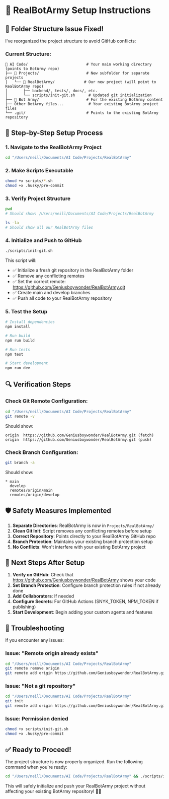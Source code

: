 # 🔧 RealBotArmy Setup Instructions

## 📁 Folder Structure Issue Fixed!

I've reorganized the project structure to avoid GitHub conflicts:

### Current Structure:

```
📁 AI Code/                          # Your main working directory (points to BotArmy repo)
├── 📁 Projects/                     # New subfolder for separate projects
│   └── 📁 RealBotArmy/             # Our new project (will point to RealBotArmy repo)
│       ├── backend/, tests/, docs/, etc.
│       └── scripts/init-git.sh      # Updated git initialization
├── 📁 Bot Army/                     # For the existing BotArmy content
├── Other BotArmy files...           # Your existing BotArmy project files
└── .git/                           # Points to the existing BotArmy repository
```

## 🚀 Step-by-Step Setup Process

### 1. Navigate to the RealBotArmy Project

```bash
cd "/Users/neill/Documents/AI Code/Projects/RealBotArmy"
```

### 2. Make Scripts Executable

```bash
chmod +x scripts/*.sh
chmod +x .husky/pre-commit
```

### 3. Verify Project Structure

```bash
pwd
# Should show: /Users/neill/Documents/AI Code/Projects/RealBotArmy

ls -la
# Should show all our RealBotArmy files
```

### 4. Initialize and Push to GitHub

```bash
./scripts/init-git.sh
```

This script will:

- ✅ Initialize a fresh git repository in the RealBotArmy folder
- ✅ Remove any conflicting remotes
- ✅ Set the correct remote: https://github.com/Geniusboywonder/RealBotArmy.git
- ✅ Create main and develop branches
- ✅ Push all code to your RealBotArmy repository

### 5. Test the Setup

```bash
# Install dependencies
npm install

# Run build
npm run build

# Run tests
npm test

# Start development
npm run dev
```

## 🔍 Verification Steps

### Check Git Remote Configuration:

```bash
cd "/Users/neill/Documents/AI Code/Projects/RealBotArmy"
git remote -v
```

Should show:

```
origin  https://github.com/Geniusboywonder/RealBotArmy.git (fetch)
origin  https://github.com/Geniusboywonder/RealBotArmy.git (push)
```

### Check Branch Configuration:

```bash
git branch -a
```

Should show:

```
* main
  develop
  remotes/origin/main
  remotes/origin/develop
```

## 🛡️ Safety Measures Implemented

1. **Separate Directories**: RealBotArmy is now in `Projects/RealBotArmy/`
2. **Clean Git Init**: Script removes any conflicting remotes before setup
3. **Correct Repository**: Points directly to your RealBotArmy GitHub repo
4. **Branch Protection**: Maintains your existing branch protection setup
5. **No Conflicts**: Won't interfere with your existing BotArmy project

## 🎯 Next Steps After Setup

1. **Verify on GitHub**: Check that https://github.com/Geniusboywonder/RealBotArmy shows your code
2. **Set Branch Protection**: Configure branch protection rules if not already done
3. **Add Collaborators**: If needed
4. **Configure Secrets**: For GitHub Actions (SNYK_TOKEN, NPM_TOKEN if publishing)
5. **Start Development**: Begin adding your custom agents and features

## 🚨 Troubleshooting

If you encounter any issues:

### Issue: "Remote origin already exists"

```bash
cd "/Users/neill/Documents/AI Code/Projects/RealBotArmy"
git remote remove origin
git remote add origin https://github.com/Geniusboywonder/RealBotArmy.git
```

### Issue: "Not a git repository"

```bash
cd "/Users/neill/Documents/AI Code/Projects/RealBotArmy"
git init
git remote add origin https://github.com/Geniusboywonder/RealBotArmy.git
```

### Issue: Permission denied

```bash
chmod +x scripts/init-git.sh
chmod +x .husky/pre-commit
```

## ✅ Ready to Proceed!

The project structure is now properly organized. Run the following command when you're ready:

```bash
cd "/Users/neill/Documents/AI Code/Projects/RealBotArmy" && ./scripts/init-git.sh
```

This will safely initialize and push your RealBotArmy project without affecting your existing BotArmy repository! 🚀🤖
